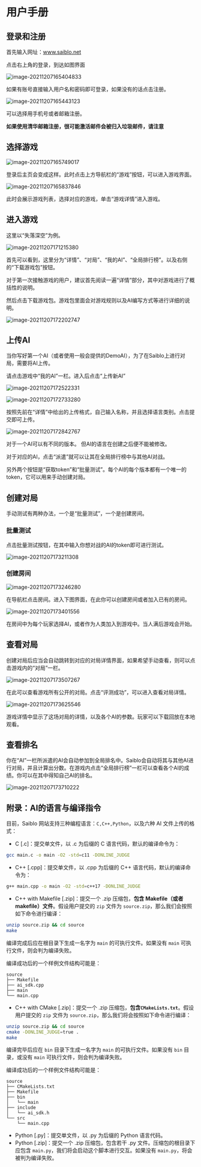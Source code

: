 # 用户手册

## 登录和注册

首先输入网址：www.saiblo.net

点击右上角的登录，到达如图界面

![image-20211207165404833](img/image-20211207165404833.png)

如果有账号直接输入用户名和密码即可登录，如果没有的话点击注册。

![image-20211207165443123](img/image-20211207165443123.png)

可以选择用手机号或者邮箱注册。

**如果使用清华邮箱注册，很可能激活邮件会被归入垃圾邮件，请注意**

## 选择游戏

![image-20211207165749017](img/image-20211207165749017.png)

登录后主页会变成这样。此时点击上方导航栏的“游戏”按钮，可以进入游戏界面。



![image-20211207165837846](img/image-20211207165837846.png)

此时会展示游戏列表，选择对应的游戏，单击“游戏详情”进入游戏。

## 进入游戏

这里以“失落深空”为例。

![image-20211207171215380](img/image-20211207171215380.png)

首先可以看到，这里分为“详情”、“对局”、“我的AI”、“全局排行榜”。以及右侧的“下载游戏包”按钮。

对于第一次接触游戏的用户，建议首先阅读一遍“详情”部分，其中对游戏进行了概括性的说明。

然后点击下载游戏包。游戏包里面会对游戏规则以及AI编写方式等进行详细的说明。

![image-20211207172202747](img/image-20211207172202747.png)

## 上传AI

当你写好第一个AI（或者使用一般会提供的DemoAI），为了在Saiblo上进行对局，需要将AI上传。

请点击游戏中“我的AI”一栏。进入后点击“上传新AI”

![image-20211207172522331](img/image-20211207172522331.png)

![image-20211207172733280](img/image-20211207172733280.png)

按照先前在“详情”中给出的上传格式，自己输入名称，并且选择语言类别。点击提交即可上传。

![image-20211207172842767](img/image-20211207172842767.png)

对于一个AI可以有不同的版本。 但AI的语言在创建之后便不能被修改。

对于对应的AI，点击“派遣”就可以让其在全局排行榜中与其他AI对战。

另外两个按钮是“获取token”和“批量测试”。每个AI的每个版本都有一个唯一的token，它可以用来手动创建对局。

## 创建对局

手动测试有两种办法，一个是“批量测试”，一个是创建房间。

### 批量测试

点击批量测试按钮，在其中输入你想对战的AI的token即可进行测试。

![image-20211207173211308](img/image-20211207173211308.png)

### 创建房间

![image-20211207173246280](img/image-20211207173246280.png)

在导航栏点击房间。进入下图界面，在此你可以创建房间或者加入已有的房间。

![image-20211207173401556](img/image-20211207173401556.png)

在房间中为每个玩家选择AI，或者作为人类加入到游戏中。当人满后游戏会开始。

## 查看对局

创建对局后应当会自动跳转到对应的对局详情界面，如果希望手动查看，则可以点击游戏内的“对局”一栏。

![image-20211207173507267](img/image-20211207173507267.png)

在此可以查看游戏所有公开的对局。点击“评测成功”，可以进入查看对局详情。

![image-20211207173625546](img/image-20211207173625546.png)

游戏详情中显示了这场对局的详情，以及各个AI的参数。玩家可以下载回放在本地观看。

## 查看排名

你在“AI”一栏所派遣的AI会自动参加到全局排名中。Saiblo会自动将其与其他AI进行对局，并且计算出分数。在游戏内点击“全局排行榜”一栏可以查看各个AI的成绩。你可以在其中得知自己AI的排名。

![image-20211207173710222](img/image-20211207173710222.png)

## 附录：AI的语言与编译指令

目前，Saiblo 网站支持三种编程语言：`C,C++,Python`，以及六种 AI 文件上传的格式：

- C [.c]：提交单文件，以 .c 为后缀的 C 语言代码，默认的编译命令为：

```bash
gcc main.c -o main -O2 -std=c11 -DONLINE_JUDGE
```

- C++ [.cpp]：提交单文件，以 .cpp 为后缀的 C++ 语言代码，默认的编译命令为：

```bash
g++ main.cpp -o main -O2 -std=c++17 -DONLINE_JUDGE
```

- C++ with Makefile [.zip]：提交一个 .zip 压缩包，**包含 Makefile（或者 makefile）文件**。假设用户提交的 `zip` 文件为 `source.zip`，那么我们会按照如下命令进行编译：

```bash
unzip source.zip && cd source
make
```

编译完成后应在根目录下生成一名字为 `main` 的可执行文件。如果没有 `main` 可执行文件，则会判为编译失败。

编译成功后的一个样例文件结构可能是：

```text
source
├── Makefile
├── ai_sdk.cpp
├── main
└── main.cpp
```

- C++ with CMake [.zip]：提交一个 .zip 压缩包，**包含`CMakeLists.txt`**。假设用户提交的 `zip` 文件为 `source.zip`，那么我们将会按照如下命令进行编译：

```bash
unzip source.zip && cd source
cmake -DONLINE_JUDGE=true .
make
```

编译完毕后应在 `bin` 目录下生成一名字为 `main` 的可执行文件。如果没有 `bin` 目录，或没有 `main` 可执行文件，则会判为编译失败。

编译成功后的一个样例文件结构可能是：

```text
source
├── CMakeLists.txt
├── Makefile
├── bin
│   └── main
├── include
│   └── ai_sdk.h
└── src
    └── main.cpp
```

- Python [.py]：提交单文件，以 .py 为后缀的 Python 语言代码。
- Python [.zip]：提交一个 .zip 压缩包，包含若干 .py 文件。压缩包的根目录下应包含 `main.py`，我们将会启动这个脚本进行交互。如果没有 `main.py`，将会被判为编译失败。

